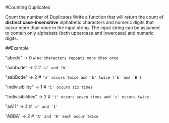 
#Counting Duplicates

Count the number of Duplicates
Write a function that will return the count of **distinct case-insensitive** alphabetic characters and numeric digits that occur more than once in the input string. The input string can be assumed to contain only alphabets (both uppercase and lowercase) and numeric digits.

##Example

"abcde" -> 0 # ```no characters repeats more than once```

"aabbcde" -> 2 # ```'a' and 'b'```

"aabBcde" -> 2 # ```'a' occurs twice and 'b' twice (`b` and `B`)```

"indivisibility" -> 1 # ```'i' occurs six times```

"Indivisibilities" -> 2 # ```'i' occurs seven times and 's' occurs twice```

"aA11" -> 2 # ```'a' and '1'```

"ABBA" -> 2 # ```'A' and 'B' each occur twice```